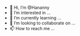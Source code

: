 - 👋 Hi, I’m @Hananny
- 👀 I’m interested in ...
- 🌱 I’m currently learning ...
- 💞️ I’m looking to collaborate on ...
- 📫 How to reach me ...

<!---
Hananny/Hananny is a ✨ special ✨ repository because its `README.md` (this file) appears on your GitHub profile.
You can click the Preview link to take a look at your changes.
--->
